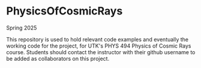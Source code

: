 # PhysicsOfCosmicRays

Spring 2025

This repository is used to hold relevant code examples and eventually the working code for the project, for UTK's PHYS 494 Physics of Cosmic Rays course. Students should contact the instructor with their github username to be added as collaborators on this project.

